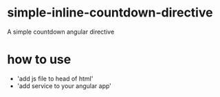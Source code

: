 # simple-inline-countdown-directive
A simple countdown angular directive
# how to use
* 'add js file to head of html'
* 'add service to your angular app'

